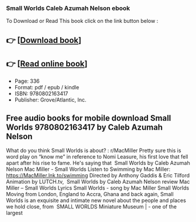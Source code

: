 ### Small Worlds Caleb Azumah Nelson ebook

To Download or Read This book click on the link button below :

## 👉  [**[Download book](http://ebooksharez.info/download.php?group=book&from=github.com&id=717372&lnk=1063 "Download book")**]

## 👉  [**[Read online book](http://ebooksharez.info/download.php?group=book&from=github.com&id=717372&lnk=1063 "Read online book")**]


* Page: 336
* Format: pdf / epub / kindle
* ISBN: 9780802163417
* Publisher: Grove/Atlantic, Inc.



## Free audio books for mobile download Small Worlds 9780802163417 by Caleb Azumah Nelson



 What do you think Small Worlds is about? : r/MacMiller Pretty sure this is word play on “know me” in reference to Nomi Leasure, his first love that fell apart after his rise to fame. He&#039;s saying that 
 Small Worlds by Caleb Azumah Nelson 
 Mac Miller - Small Worlds Listen to Swimming by Mac Miller: https://MacMiller.lnk.to/swimming Directed by Anthony Gaddis &amp; Eric Tilford Animation by LUTCH.tv, 
 Small Worlds by Caleb Azumah Nelson review 
 Mac Miller – Small Worlds Lyrics 
 Small Worlds - song by Mac Miller 
 Small Worlds Moving from London, England to Accra, Ghana and back again, Small Worlds is an exquisite and intimate new novel about the people and places we hold close, from 
 SMALL WORLDS Miniature Museum | - one of the largest 





